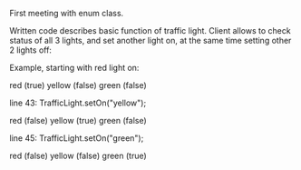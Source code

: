 First meeting with enum class.

Written code describes basic function of traffic light.
Client allows to check status of all 3 lights, and set another light on, at the same time setting other 2 lights off:

Example, starting with red light on:

red (true)
yellow (false)
green (false)

line 43: TrafficLight.setOn("yellow");

red (false)
yellow (true)
green (false)

line 45: TrafficLight.setOn("green");

red (false)
yellow (false)
green (true)
